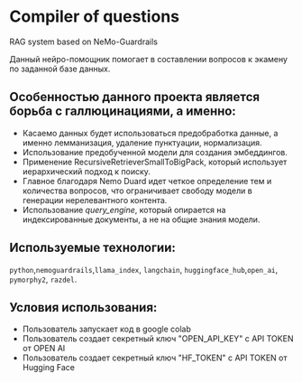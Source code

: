 # Compiler of questions
RAG system based on NeMo-Guardrails

Данный нейро-помощник помогает в составлении вопросов к экамену по заданной базе данных.

## Особенностью данного проекта является борьба с галлюцинациями, а именно:
- Касаемо данных будет использоваться предобработка данные, а именно лемманизация, удаление пунктуации, нормализация.
- Использование предобученной модели для создания эмбеддингов.
- Применение RecursiveRetrieverSmallToBigPack, который использует иерархический подход к поиску.
- Главное благодаря Nemo Duard идет четкое определение тем и количества вопросов, что ограничивает свободу модели в генерации нерелевантного контента.
- Использование *query_engine*, который опирается на индексированные документы, а не на общие знания модели.


## Используемые технологии:    
`python`,`nemoguardrails`,`llama_index`, `langchain`, `huggingface_hub`,`open_ai`, `pymorphy2`, `razdel`.

## Условия использования:
- Пользователь запускает код в google colab
- Пользователь создает секретный ключ "OPEN_API_KEY" с API TOKEN от OPEN AI
- Пользователь создает секретный ключ "HF_TOKEN" с API TOKEN от Hugging Face
